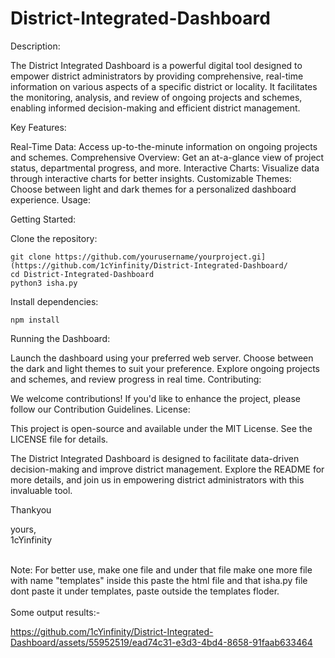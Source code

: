 # District-Integrated-Dashboard

Description:

The District Integrated Dashboard is a powerful digital tool designed to empower district administrators by providing comprehensive, real-time information on various aspects of a specific district or locality. It facilitates the monitoring, analysis, and review of ongoing projects and schemes, enabling informed decision-making and efficient district management.

Key Features:

Real-Time Data: Access up-to-the-minute information on ongoing projects and schemes.
Comprehensive Overview: Get an at-a-glance view of project status, departmental progress, and more.
Interactive Charts: Visualize data through interactive charts for better insights.
Customizable Themes: Choose between light and dark themes for a personalized dashboard experience.
Usage:

Getting Started:

Clone the repository:

    git clone https://github.com/yourusername/yourproject.gi](https://github.com/1cYinfinity/District-Integrated-Dashboard/
    cd District-Integrated-Dashboard
    python3 isha.py

Install dependencies:
   
    npm install
    
Running the Dashboard:

Launch the dashboard using your preferred web server.
Choose between the dark and light themes to suit your preference.
Explore ongoing projects and schemes, and review progress in real time.
Contributing:

We welcome contributions! If you'd like to enhance the project, please follow our Contribution Guidelines.
License:

This project is open-source and available under the MIT License. See the LICENSE file for details.

The District Integrated Dashboard is designed to facilitate data-driven decision-making and improve district management. Explore the README for more details, and join us in empowering district administrators with this invaluable tool.

Thankyou

yours,</br>
1cYinfinity

</br>
Note: For better use, make one file and under that file make one more file with name "templates" inside this paste the html file and that isha.py file dont paste it under templates, paste outside the templates floder. </br>
</br>
Some output results:- </br>

https://github.com/1cYinfinity/District-Integrated-Dashboard/assets/55952519/ead74c31-e3d3-4bd4-8658-91faab633464
